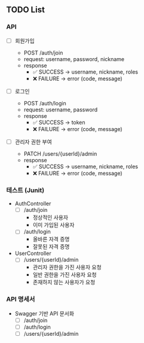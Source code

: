 ## TODO List

### API

- [ ] 회원가입
  - POST /auth/join
  - request: username, password, nickname
  - response
    - ✅ SUCCESS -> username, nickname, roles
    - ❌ FAILURE -> error (code, message)

- [ ] 로그인
  - POST /auth/login
  - request: username, password
  - response
      - ✅ SUCCESS -> token
      - ❌ FAILURE -> error (code, message)

- [ ] 관리자 권한 부여
  - PATCH /users/{userId}/admin
  - response
      - ✅ SUCCESS -> username, nickname, roles
      - ❌ FAILURE -> error (code, message)

### 테스트 (Junit)
- AuthController
  - [ ] /auth/join
    - 정상적인 사용자
    - 이미 가입된 사용자
  - [ ] /auth/login
    - 올바른 자격 증명
    - 잘못된 자격 증명
- UserController
  - [ ] /users/{userId}/admin
      - 관리자 권한을 가진 사용자 요청
      - 일반 권한을 가진 사용자 요청
      - 존재하지 않는 사용자가 요청

### API 명세서
- Swagger 기반 API 문서화
  - [ ] /auth/join
  - [ ] /auth/login
  - [ ] /users/{userId}/admin